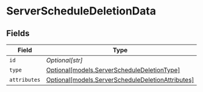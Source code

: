 # ServerScheduleDeletionData


## Fields

| Field                                                                                              | Type                                                                                               | Required                                                                                           | Description                                                                                        |
| -------------------------------------------------------------------------------------------------- | -------------------------------------------------------------------------------------------------- | -------------------------------------------------------------------------------------------------- | -------------------------------------------------------------------------------------------------- |
| `id`                                                                                               | *Optional[str]*                                                                                    | :heavy_minus_sign:                                                                                 | N/A                                                                                                |
| `type`                                                                                             | [Optional[models.ServerScheduleDeletionType]](../models/serverscheduledeletiontype.md)             | :heavy_minus_sign:                                                                                 | N/A                                                                                                |
| `attributes`                                                                                       | [Optional[models.ServerScheduleDeletionAttributes]](../models/serverscheduledeletionattributes.md) | :heavy_minus_sign:                                                                                 | N/A                                                                                                |